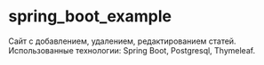# spring_boot_example
Сайт с добавлением, удалением, редактированием статей.
Использованные технологии: Spring Boot, Postgresql, Thymeleaf.
